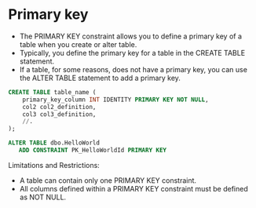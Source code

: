 # Primary key

* The PRIMARY KEY constraint allows you to define a primary key of a table when you create or alter table.
* Typically, you define the primary key for a table in the CREATE TABLE statement.
* If a table, for some reasons, does not have a primary key, you can use the ALTER TABLE statement to add a primary key.

```sql
CREATE TABLE table_name (
    primary_key_column INT IDENTITY PRIMARY KEY NOT NULL,
    col2 col2_definition,
    col3 col3_definition,
    //.
);
```

```sql
ALTER TABLE dbo.HelloWorld
   ADD CONSTRAINT PK_HelloWorldId PRIMARY KEY
```

Limitations and Restrictions:
* A table can contain only one PRIMARY KEY constraint.
* All columns defined within a PRIMARY KEY constraint must be defined as NOT NULL.